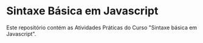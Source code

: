 # Sintaxe Básica em Javascript

Este repositório contém as Atividades Práticas do Curso "Sintaxe básica em Javascript".
